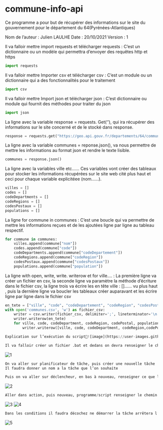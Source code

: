 # commune-info-api
Ce programme a pour but de récupérer des informations sur le site du gouvernement pour le département du 64(Pyrénées-Atlantiques)

Nom de l’auteur : Julien LAULHE
Date : 20/10/2021
Version : 1

Il va falloir mettre import requests et télécharger requests : 
C’est un dictionnaire ou un modèle qui permettra d’envoyer des requêtes http et https
```py
import requests
```

Il va falloir mettre  Importer csv et télécharger csv :
C’est un module ou un dictionnaire qui a des fonctionnalités pour le traitement 
```py
import csv
```
Il va falloir mettre Import json et télécharger json :
 C’est dictionnaire ou module qui fournit des méthodes pour traiter du json
```py
import json
```
La ligne avec la variable response = requests. Get(‘’), qui ira récupérer des informations sur le site concerné et de le stocké dans response.
```py
response = requests.get("https://geo.api.gouv.fr/departements/64/communes")
```
La ligne avec la variable communes = reponse.json(), va nous permettre de mettre les informations au format json et rendre le texte lisible.
```py
communes = response.json()
```
La ligne avec la variables ville etc……
Ces variables vont créer des tableaux pour stocker les informations récupérées sur le site web cité plus haut et ceci pour chaque variable explicitéee (nom……).
```py
villes = []
codes = []
codeDepartments = []
codeRegions = []
codesPostaux = []
populations = []
```
La ligne for commune in communes :
C’est une boucle qui va permettre de mettre les informations reçues et de les ajoutées ligne par ligne au tableau respectif.
```py
for commune in communes:
    villes.append(commune["nom"])
    codes.append(commune["code"])
    codeDepartments.append(commune["codeDepartement"])
    codeRegions.append(commune["codeRegion"])
    codesPostaux.append(commune["codesPostaux"])
    populations.append(commune["population"])
```    
La ligne with open, write, write. writerow et for ville…. : 
La première ligne va créer un fichier en csv, la seconde ligne va paramètre la méthode d’écriture dans le fichier csv, la ligne trois va écrire les en tête  ville : []…… vu plus haut , puis la dernière ligne va boucler les tableaux créer auparavant et les écrire ligne par ligne dans le fichier csv
```py
en_tete = ["ville", "code", "codeDepartement", "codeRegion", "codesPostaux", "Population" ]
with open('communes.csv', 'w') as fichier_csv:
    writer = csv.writer(fichier_csv, delimiter=';', lineterminator='\n')
    writer.writerow(en_tete)
    for ville, code, codeDepartment, codeRegion, codePostal, population in zip(villes, codes, codeDepartments, codeRegions, codesPostaux, populations  ):
        writer.writerow([ville, code, codeDepartment, codeRegion,codePostal[0], population])
```
```py
Explication sur l’exécution du script![image](https://user-images.githubusercontent.com/92336484/138939612-bb690785-6886-4fb4-b15f-66a2983b19a7.png)
```
```py
Il va falloir créer un fichier .bat et dedans on devra renseigner le chemin ou ce trouver python et ou ce trouve le script:
```
![1](https://user-images.githubusercontent.com/92336484/138939133-f17785ff-f850-439e-926e-a62e29946ef1.png)
```py
On va aller sur planificateur de tâche, puis créer une nouvelle tâche
Il faudra donner un nom a la tâche que l’on souhaite
```
```py
Puis on va aller sur déclencheur, en bas à nouveau, renseigner ce que l’on souhaite mettre comme un fois etc…, le heure de démarrage,  on mettra le repetatage que l’on souhaite
```
![2](https://user-images.githubusercontent.com/92336484/138940043-9b75aebe-3c26-4a63-becc-b184c184231a.png)
```py
Aller dans action, puis nouveau, programme/script renseigner le chemin de PowerShell, dans ajouter un arguments renseigner le chemin du script exemple getcommunen.bat, dans commencer renseigner le chemin dans lequel ce trouve script et en terminant par \ 
```
![3](https://user-images.githubusercontent.com/92336484/138940274-24e7e1c4-6c38-4ba0-91cf-fd4f69845ab1.png)
![4](https://user-images.githubusercontent.com/92336484/138940402-c42ee428-2440-4807-9df7-07e3a6e4e003.png)
```py
Dans les conditions il faudra décochez ne démarrer la tâche arrêtera l’ordinateur passe en alimentation par batterie que si l’ordinateur est relié au secteur.
```
![5](https://user-images.githubusercontent.com/92336484/138940968-5025ff40-0e05-4f25-ac34-9faab6f02e21.png)

